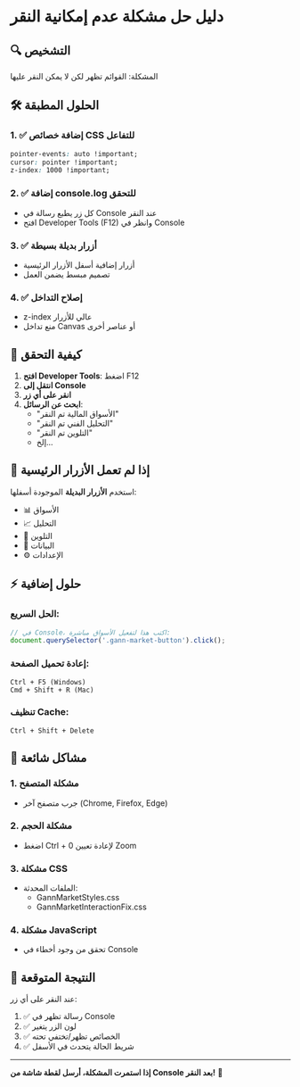 # دليل حل مشكلة عدم إمكانية النقر

## 🔍 التشخيص

المشكلة: القوائم تظهر لكن لا يمكن النقر عليها

## 🛠️ الحلول المطبقة

### 1. ✅ إضافة خصائص CSS للتفاعل
```css
pointer-events: auto !important;
cursor: pointer !important;
z-index: 1000 !important;
```

### 2. ✅ إضافة console.log للتحقق
- كل زر يطبع رسالة في Console عند النقر
- افتح Developer Tools (F12) وانظر في Console

### 3. ✅ أزرار بديلة بسيطة
- أزرار إضافية أسفل الأزرار الرئيسية
- تصميم مبسط يضمن العمل

### 4. ✅ إصلاح التداخل
- z-index عالي للأزرار
- منع تداخل Canvas أو عناصر أخرى

## 🎯 كيفية التحقق

1. **افتح Developer Tools**: اضغط F12
2. **انتقل إلى Console**
3. **انقر على أي زر**
4. **ابحث عن الرسائل**:
   - "الأسواق المالية تم النقر"
   - "التحليل الفني تم النقر"
   - "التلوين تم النقر"
   - إلخ...

## 🔧 إذا لم تعمل الأزرار الرئيسية

استخدم **الأزرار البديلة** الموجودة أسفلها:
- 📊 الأسواق
- 📈 التحليل  
- 🎨 التلوين
- 🔗 البيانات
- ⚙️ الإعدادات

## ⚡ حلول إضافية

### الحل السريع:
```javascript
// في Console، اكتب هذا لتفعيل الأسواق مباشرة:
document.querySelector('.gann-market-button').click();
```

### إعادة تحميل الصفحة:
```
Ctrl + F5 (Windows)
Cmd + Shift + R (Mac)
```

### تنظيف Cache:
```
Ctrl + Shift + Delete
```

## 📱 مشاكل شائعة

### 1. مشكلة المتصفح
- جرب متصفح آخر (Chrome, Firefox, Edge)

### 2. مشكلة الحجم
- اضغط Ctrl + 0 لإعادة تعيين Zoom

### 3. مشكلة CSS
- الملفات المحدثة:
  - GannMarketStyles.css
  - GannMarketInteractionFix.css

### 4. مشكلة JavaScript
- تحقق من وجود أخطاء في Console

## 🎉 النتيجة المتوقعة

عند النقر على أي زر:
1. ✅ رسالة تظهر في Console
2. ✅ لون الزر يتغير
3. ✅ الخصائص تظهر/تختفي تحته
4. ✅ شريط الحالة يتحدث في الأسفل

---

**إذا استمرت المشكلة، أرسل لقطة شاشة من Console بعد النقر!** 📸

